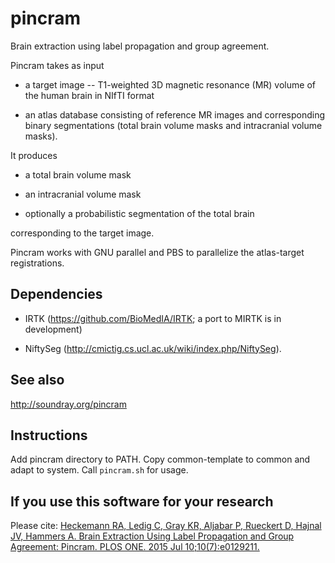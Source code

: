 # pincram

Brain extraction using label propagation and group agreement.

Pincram takes as input

* a target image -- T1-weighted 3D magnetic resonance (MR) volume of the human brain in NIfTI format

* an atlas database consisting of reference MR images and corresponding binary segmentations (total brain volume masks and intracranial volume masks).

It produces

* a total brain volume mask

* an intracranial volume mask

* optionally a probabilistic segmentation of the total brain

corresponding to the target image.

Pincram works with GNU parallel and PBS to parallelize the atlas-target registrations.

## Dependencies

* IRTK (https://github.com/BioMedIA/IRTK; a port to MIRTK is in development)

* NiftySeg (http://cmictig.cs.ucl.ac.uk/wiki/index.php/NiftySeg).

## See also

http://soundray.org/pincram

## Instructions

Add pincram directory to PATH.  Copy common-template to common and adapt to system.  Call `pincram.sh` for usage.

## If you use this software for your research

Please cite: [Heckemann RA, Ledig C, Gray KR, Aljabar P, Rueckert D, Hajnal JV, Hammers A. Brain Extraction Using Label Propagation and Group Agreement: Pincram. PLOS ONE. 2015 Jul 10;10(7):e0129211.](http://journals.plos.org/plosone/article?id=10.1371/journal.pone.0129211 "PLOS ONE")

